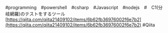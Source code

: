 #programming　#powershell　#csharp　#Javascript　#nodejs　#　C1(分岐網羅)のテストをするツール [https://qiita.com/qiita21409102/items/6b62fb36976002f6e7b2](https://qiita.com/qiita21409102/items/6b62fb36976002f6e7b2) #Qiita 

